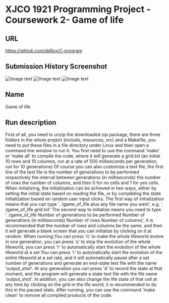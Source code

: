 # XJCO 1921 Programming Project - Coursework 2- Game of life 

## URL
https://github.com/ddllxx/C-program

## Submission History Screenshot
![Image text]()
![Image text]()
![Image text]()

## Name
Game of life

## Run description
First of all, you need to unzip the downloaded zip package, there are three folders in the whole project (include, resources, src) and a Makefile, you need to put these files in a file directory under Linux and then open a command line window to run it. 
You first need to use the command 'make' or 'make all' to compile the code, where it will generate a grid.txt (an initial 10 rows and 10 columns, run at a rate of 500 milliseconds per generation, run for 10 generations) Of course you can also customize a text file, the first line of the text file is the number of generations to be performed respectively the interval between generations (in milliseconds) the number of rows the number of columns, and then 0 for no cells and 1 for yes cells.
When initializing, the initialization can be achieved in two ways, either by setting the initial state based on reading the file, or by completing the state initialization based on random user input clicks.
The first way of initialization means that you can type '. /game_of_life plus any file name you want', e.g. '. /game_of_life grid.txt'
The second way to initialize means you need to type '. /game_of_life Number of generations to be performed Number of generations (in milliseconds) Number of rows Number of columns', it is recommended that the number of rows and columns be the same, and then it will generate a blank screen that you can initialize by clicking on it at random.
When running,You can press 'n' to make the whole lifeworld evolve in one generation, you can press 's' to stop the evolution of the whole lifeworld, you can press 'r' to automatically start the evolution of the whole lifeworld at a set You can press 'r' to automatically start the evolution of the entire lifeworld at a set rate, and it will automatically pause after a set number of generations and generate an end-state text file with the name 'output_shot'. At any generation you can press 'd' to record the state at that moment, and the program will generate a state text file with the file name 'output_shot'.
In addition, you can also change the life state of that cell at any time by clicking on the grid in the life world, it is recommended to do this in the paused state.
After running, you can use the command 'make clean' to remove all compiled products of the code.

